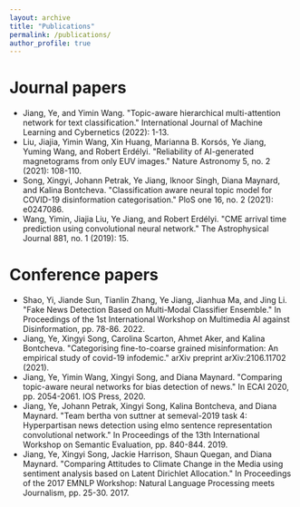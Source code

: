 ```yaml
---
layout: archive
title: "Publications"
permalink: /publications/
author_profile: true
---
```


Journal papers
======
* Jiang, Ye, and Yimin Wang. "Topic-aware hierarchical multi-attention network for text classification." International Journal of Machine Learning and Cybernetics (2022): 1-13.
* Liu, Jiajia, Yimin Wang, Xin Huang, Marianna B. Korsós, Ye Jiang, Yuming Wang, and Robert Erdélyi. "Reliability of AI-generated magnetograms from only EUV images." Nature Astronomy 5, no. 2 (2021): 108-110.
* Song, Xingyi, Johann Petrak, Ye Jiang, Iknoor Singh, Diana Maynard, and Kalina Bontcheva. "Classification aware neural topic model for COVID-19 disinformation categorisation." PloS one 16, no. 2 (2021): e0247086.
* Wang, Yimin, Jiajia Liu, Ye Jiang, and Robert Erdélyi. "CME arrival time prediction using convolutional neural network." The Astrophysical Journal 881, no. 1 (2019): 15.

Conference papers
======
* Shao, Yi, Jiande Sun, Tianlin Zhang, Ye Jiang, Jianhua Ma, and Jing Li. "Fake News Detection Based on Multi-Modal Classifier Ensemble." In Proceedings of the 1st International Workshop on Multimedia AI against Disinformation, pp. 78-86. 2022.
* Jiang, Ye, Xingyi Song, Carolina Scarton, Ahmet Aker, and Kalina Bontcheva. "Categorising fine-to-coarse grained misinformation: An empirical study of covid-19 infodemic." arXiv preprint arXiv:2106.11702 (2021).
* Jiang, Ye, Yimin Wang, Xingyi Song, and Diana Maynard. "Comparing topic-aware neural networks for bias detection of news." In ECAI 2020, pp. 2054-2061. IOS Press, 2020.
* Jiang, Ye, Johann Petrak, Xingyi Song, Kalina Bontcheva, and Diana Maynard. "Team bertha von suttner at semeval-2019 task 4: Hyperpartisan news detection using elmo sentence representation convolutional network." In Proceedings of the 13th International Workshop on Semantic Evaluation, pp. 840-844. 2019.
* Jiang, Ye, Xingyi Song, Jackie Harrison, Shaun Quegan, and Diana Maynard. "Comparing Attitudes to Climate Change in the Media using sentiment analysis based on Latent Dirichlet Allocation." In Proceedings of the 2017 EMNLP Workshop: Natural Language Processing meets Journalism, pp. 25-30. 2017.

